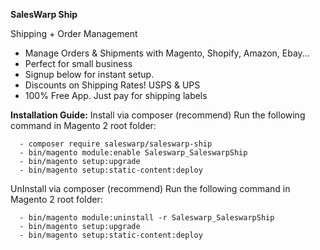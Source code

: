 **SalesWarp Ship**

Shipping + Order Management

  - Manage Orders & Shipments with Magento, Shopify, Amazon, Ebay…
  - Perfect for small business
  - Signup below for instant setup.
  - Discounts on Shipping Rates! USPS & UPS
  - 100% Free App. Just pay for shipping labels

**Installation Guide:**
Install via composer (recommend)
	Run the following command in Magento 2 root folder:

	  - composer require saleswarp/saleswarp-ship
	  - bin/magento module:enable Saleswarp_SaleswarpShip
	  - bin/magento setup:upgrade
	  - bin/magento setup:static-content:deploy

UnInstall via composer (recommend)
	Run the following command in Magento 2 root folder:

	  - bin/magento module:uninstall -r Saleswarp_SaleswarpShip
	  - bin/magento setup:upgrade
	  - bin/magento setup:static-content:deploy
